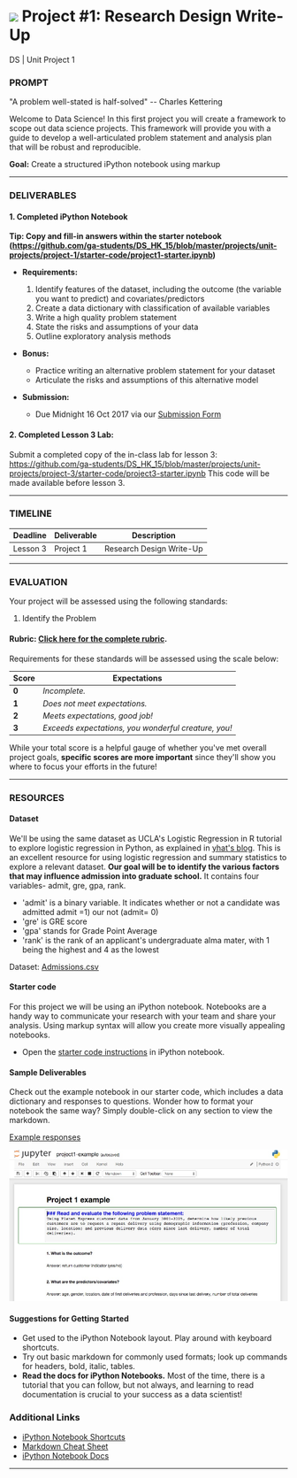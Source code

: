 # ![](https://ga-dash.s3.amazonaws.com/production/assets/logo-9f88ae6c9c3871690e33280fcf557f33.png) Project #1: Research Design Write-Up
DS | Unit Project 1

### PROMPT

"A problem well-stated is half-solved" -- Charles Kettering

Welcome to Data Science! In this first project you will create a framework to scope out data science projects. This framework will provide you with a guide to develop a well-articulated problem statement and analysis plan that will be robust and reproducible.

**Goal:** Create a structured iPython notebook using markup

---

### DELIVERABLES

#### 1. Completed iPython Notebook

**Tip: Copy and fill-in answers within the starter notebook (https://github.com/ga-students/DS_HK_15/blob/master/projects/unit-projects/project-1/starter-code/project1-starter.ipynb)**

- **Requirements:**
    1. Identify features of the dataset, including the outcome (the variable you want to predict) and covariates/predictors
    2. Create a data dictionary with classification of available variables
    3. Write a high quality problem statement
    4. State the risks and assumptions of your data
    5. Outline exploratory analysis methods

- **Bonus:**
    - Practice writing an alternative problem statement for your dataset
    - Articulate the risks and assumptions of this alternative model

- **Submission:**
    - Due Midnight 16 Oct 2017 via our [Submission Form](https://goo.gl/forms/3k6YWyd65bpOsY2X2)

#### 2. Completed Lesson 3 Lab:

Submit a completed copy of the in-class lab for lesson 3: https://github.com/ga-students/DS_HK_15/blob/master/projects/unit-projects/project-3/starter-code/project3-starter.ipynb
This code will be made available before lesson 3.

---

### TIMELINE

| Deadline | Deliverable| Description |
|:-:|---|---|
| Lesson 3 | Project 1  | Research Design Write-Up   |

---

### EVALUATION

Your project will be assessed using the following standards:

1. Identify the Problem

#### Rubric: [Click here for the complete rubric](./project1-rubric.md).

Requirements for these standards will be assessed using the scale below:

  |  Score | Expectations |
  |  ----- | ------------ |
  |  **0** | _Incomplete._ |
  |  **1** | _Does not meet expectations._ |
  |  **2** | _Meets expectations, good job!_ |
  |  **3** | _Exceeds expectations, you wonderful creature, you!_ |

While your total score is a helpful gauge of whether you've met overall project goals, __specific scores are more important__ since they'll show you where to focus your efforts in the future!

---

### RESOURCES

#### Dataset  
We'll be using the same dataset as UCLA's Logistic Regression in R tutorial to explore logistic regression in Python, as explained in [yhat's blog](http://blog.yhat.com/posts/logistic-regression-and-python.html). This is an excellent resource for using logistic regression and summary statistics to explore a relevant dataset. __Our goal will be to identify the various factors that may influence admission into graduate school.__ It contains four variables- admit, gre, gpa, rank.

- 'admit' is a binary variable. It indicates whether or not a candidate was admitted admit =1) our not (admit= 0)
- 'gre' is GRE score
- 'gpa' stands for Grade Point Average
- 'rank' is the rank of an applicant's undergraduate alma mater, with 1 being the highest and 4 as the lowest

Dataset: [Admissions.csv](./assets/admissions.csv)

#### Starter code
For this project we will be using an iPython notebook. Notebooks are a handy way to communicate your research with your team and share your analysis. Using markup syntax will allow you create more visually appealing notebooks.

* Open the [starter code instructions](./starter-code/project1-starter.ipynb) in iPython notebook.

#### Sample Deliverables
Check out the example notebook in our starter code, which includes a data dictionary and responses to questions. Wonder how to format your notebook the same way? Simply double-click on any section to view the markdown.

[Example responses](https://github.com/ga-students/DS_HK_13/blob/gh-pages/projects/unit-projects/project-1/starter-code/unit-project-1-sample.ipynb)

![Example Notebook](./assets/images/Example_ipynb.jpg)


#### Suggestions for Getting Started

- Get used to the iPython Notebook layout. Play around with keyboard shortcuts.
- Try out basic markdown for commonly used formats; look up commands for headers, bold, italic, tables.
- **Read the docs for iPython Notebooks.** Most of the time, there is a tutorial that you can follow, but not always, and learning to read documentation is crucial to your success as a data scientist!

### Additional Links

- [iPython Notebook Shortcuts](https://ipython.org/ipython-doc/1/interactive/notebook.html#keyboard-shortcuts)
- [Markdown Cheat Sheet](https://github.com/adam-p/markdown-here/wiki/Markdown-Cheatsheet)
- [iPython Notebook Docs](http://ipython.readthedocs.org/en/stable/)

---

